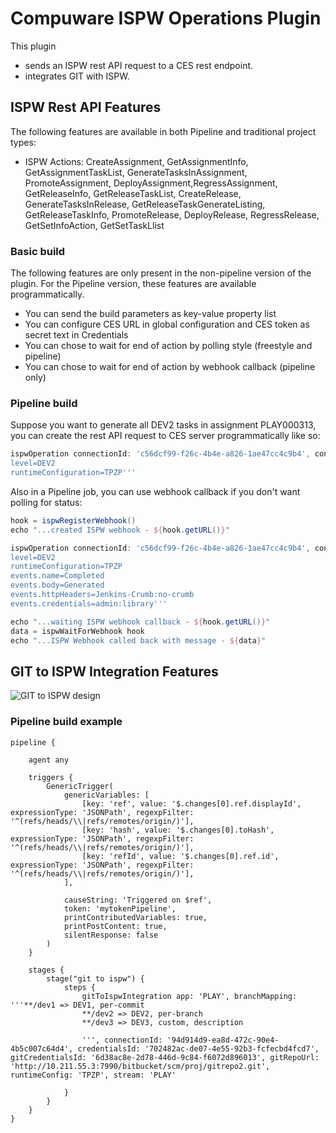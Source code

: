 # Compuware ISPW Operations Plugin

This plugin 
* sends an ISPW rest API request to a CES rest endpoint.
* integrates GIT with ISPW.

## ISPW Rest API Features

The following features are available in both Pipeline and traditional
project types:

* ISPW Actions: CreateAssignment, GetAssignmentInfo, GetAssignmentTaskList, GenerateTasksInAssignment, PromoteAssignment, DeployAssignment,RegressAssignment, GetReleaseInfo, GetReleaseTaskList, CreateRelease, GenerateTasksInRelease, GetReleaseTaskGenerateListing, GetReleaseTaskInfo, PromoteRelease, DeployRelease, RegressRelease, GetSetInfoAction, GetSetTaskLlist

### Basic build

The following features are only present in the non-pipeline version of
the plugin. For the Pipeline version, these features are available
programmatically.

* You can send the build parameters as key-value property list
* You can configure CES URL in global configuration and CES token as secret text in Credentials
* You can chose to wait for end of action by polling style (freestyle and pipeline)
* You can chose to wait for end of action by webhook callback (pipeline only)

### Pipeline build

Suppose you want to generate all DEV2 tasks in assignment PLAY000313,
you can create the rest API request to CES server programmatically like so:

```groovy
ispwOperation connectionId: 'c56dcf99-f26c-4b4e-a826-1ae47cc4c9b4', consoleLogResponseBody: true, credentialsId: '733e1263-4334-4852-b4cc-27ebc4685b94', ispwAction: 'GenerateTasksInAssignment', ispwRequestBody: '''assignmentId=PLAY000313
level=DEV2
runtimeConfiguration=TPZP'''
```

Also in a Pipeline job, you can use webhook callback if you don't want polling for status:

```groovy
hook = ispwRegisterWebhook()
echo "...created ISPW webhook - ${hook.getURL()}"

ispwOperation connectionId: 'c56dcf99-f26c-4b4e-a826-1ae47cc4c9b4', consoleLogResponseBody: true, credentialsId: '733e1263-4334-4852-b4cc-27ebc4685b94', ispwAction: 'GenerateTasksInAssignment', ispwRequestBody: '''assignmentId=PLAY000313
level=DEV2
runtimeConfiguration=TPZP
events.name=Completed
events.body=Generated
events.httpHeaders=Jenkins-Crumb:no-crumb
events.credentials=admin:library'''

echo "...waiting ISPW webhook callback - ${hook.getURL()}"
data = ispwWaitForWebhook hook
echo "...ISPW Webhook called back with message - ${data}"
```

## GIT to ISPW Integration Features

![GIT to ISPW design](https://github.com/jenkinsci/compuware-ispw-operations-plugin/blob/CWE-150569-ISPW-Git-Integration---Pipeline-build/ispw%20git%20integration.png)

### Pipeline build example

```
pipeline {

    agent any

    triggers {
        GenericTrigger(
            genericVariables: [
                [key: 'ref', value: '$.changes[0].ref.displayId', expressionType: 'JSONPath', regexpFilter: '^(refs/heads/\\|refs/remotes/origin/)'],
                [key: 'hash', value: '$.changes[0].toHash', expressionType: 'JSONPath', regexpFilter: '^(refs/heads/\\|refs/remotes/origin/)'],
                [key: 'refId', value: '$.changes[0].ref.id', expressionType: 'JSONPath', regexpFilter: '^(refs/heads/\\|refs/remotes/origin/)'],
            ],
     
            causeString: 'Triggered on $ref',
            token: 'mytokenPipeline',
            printContributedVariables: true,
            printPostContent: true,
            silentResponse: false
        )
    }

    stages {
        stage("git to ispw") {
            steps {
                gitToIspwIntegration app: 'PLAY', branchMapping: '''**/dev1 => DEV1, per-commit
                **/dev2 => DEV2, per-branch
                **/dev3 => DEV3, custom, description

                ''', connectionId: '94d914d9-ea8d-472c-90e4-4b5c007c64d4', credentialsId: '702482ac-de07-4e55-92b3-fcfecbd4fcd7', gitCredentialsId: '6d38ac8e-2d78-446d-9c84-f6072d896013', gitRepoUrl: 'http://10.211.55.3:7990/bitbucket/scm/proj/gitrepo2.git', runtimeConfig: 'TPZP', stream: 'PLAY'

            }
        }
    }
}
```
